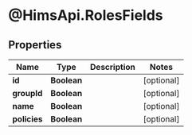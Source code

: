# @HimsApi.RolesFields

## Properties

Name | Type | Description | Notes
------------ | ------------- | ------------- | -------------
**id** | **Boolean** |  | [optional] 
**groupId** | **Boolean** |  | [optional] 
**name** | **Boolean** |  | [optional] 
**policies** | **Boolean** |  | [optional] 


